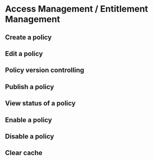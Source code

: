 # Access Management  / Entitlement Management
## Create a policy
## Edit a policy
## Policy version controlling
## Publish a policy
## View status of a policy
## Enable a policy
## Disable a policy
## Clear cache
